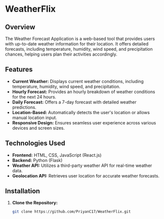 # WeatherFlix
## Overview

The Weather Forecast Application is a web-based tool that provides users with up-to-date weather information for their location. It offers detailed forecasts, including temperature, humidity, wind speed, and precipitation chances, helping users plan their activities accordingly.

## Features

- **Current Weather:** Displays current weather conditions, including temperature, humidity, wind speed, and precipitation.
- **Hourly Forecast:** Provides an hourly breakdown of weather conditions for the next 24 hours.
- **Daily Forecast:** Offers a 7-day forecast with detailed weather predictions.
- **Location-Based:** Automatically detects the user's location or allows manual location input.
- **Responsive Design:** Ensures seamless user experience across various devices and screen sizes.

## Technologies Used

- **Frontend:** HTML, CSS, JavaScript (React.js)
- **Backend:** Python (Flask)
- **Weather API:** Utilizes a third-party weather API for real-time weather data.
- **Geolocation API:** Retrieves user location for accurate weather forecasts.

## Installation

1. **Clone the Repository:**
   ```bash
   git clone https://github.com/PriyanC17/WeatherFlix.git
